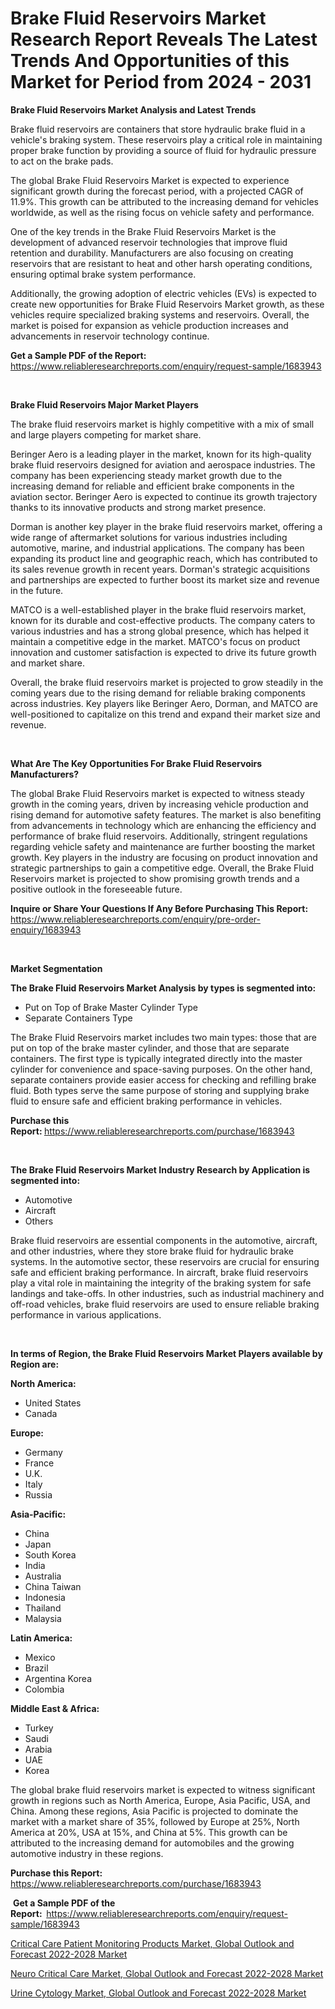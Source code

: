 <p><h1>Brake Fluid Reservoirs Market Research Report Reveals The Latest Trends And Opportunities of this Market for Period from 2024 - 2031</h1></p><p><strong>Brake Fluid Reservoirs Market Analysis and Latest Trends</strong></p>
<p><p>Brake fluid reservoirs are containers that store hydraulic brake fluid in a vehicle's braking system. These reservoirs play a critical role in maintaining proper brake function by providing a source of fluid for hydraulic pressure to act on the brake pads.</p><p>The global Brake Fluid Reservoirs Market is expected to experience significant growth during the forecast period, with a projected CAGR of 11.9%. This growth can be attributed to the increasing demand for vehicles worldwide, as well as the rising focus on vehicle safety and performance.</p><p>One of the key trends in the Brake Fluid Reservoirs Market is the development of advanced reservoir technologies that improve fluid retention and durability. Manufacturers are also focusing on creating reservoirs that are resistant to heat and other harsh operating conditions, ensuring optimal brake system performance.</p><p>Additionally, the growing adoption of electric vehicles (EVs) is expected to create new opportunities for Brake Fluid Reservoirs Market growth, as these vehicles require specialized braking systems and reservoirs. Overall, the market is poised for expansion as vehicle production increases and advancements in reservoir technology continue.</p></p>
<p><strong>Get a Sample PDF of the Report:&nbsp;</strong> <a href="https://www.reliableresearchreports.com/enquiry/request-sample/1683943">https://www.reliableresearchreports.com/enquiry/request-sample/1683943</a></p>
<p>&nbsp;</p>
<p><strong>Brake Fluid Reservoirs Major Market Players</strong></p>
<p><p>The brake fluid reservoirs market is highly competitive with a mix of small and large players competing for market share. </p><p>Beringer Aero is a leading player in the market, known for its high-quality brake fluid reservoirs designed for aviation and aerospace industries. The company has been experiencing steady market growth due to the increasing demand for reliable and efficient brake components in the aviation sector. Beringer Aero is expected to continue its growth trajectory thanks to its innovative products and strong market presence.</p><p>Dorman is another key player in the brake fluid reservoirs market, offering a wide range of aftermarket solutions for various industries including automotive, marine, and industrial applications. The company has been expanding its product line and geographic reach, which has contributed to its sales revenue growth in recent years. Dorman's strategic acquisitions and partnerships are expected to further boost its market size and revenue in the future.</p><p>MATCO is a well-established player in the brake fluid reservoirs market, known for its durable and cost-effective products. The company caters to various industries and has a strong global presence, which has helped it maintain a competitive edge in the market. MATCO's focus on product innovation and customer satisfaction is expected to drive its future growth and market share.</p><p>Overall, the brake fluid reservoirs market is projected to grow steadily in the coming years due to the rising demand for reliable braking components across industries. Key players like Beringer Aero, Dorman, and MATCO are well-positioned to capitalize on this trend and expand their market size and revenue.</p></p>
<p>&nbsp;</p>
<p><strong>What Are The Key Opportunities For Brake Fluid Reservoirs Manufacturers?</strong></p>
<p><p>The global Brake Fluid Reservoirs market is expected to witness steady growth in the coming years, driven by increasing vehicle production and rising demand for automotive safety features. The market is also benefiting from advancements in technology which are enhancing the efficiency and performance of brake fluid reservoirs. Additionally, stringent regulations regarding vehicle safety and maintenance are further boosting the market growth. Key players in the industry are focusing on product innovation and strategic partnerships to gain a competitive edge. Overall, the Brake Fluid Reservoirs market is projected to show promising growth trends and a positive outlook in the foreseeable future.</p></p>
<p><strong>Inquire or Share Your Questions If Any Before Purchasing This Report:</strong> <a href="https://www.reliableresearchreports.com/enquiry/pre-order-enquiry/1683943">https://www.reliableresearchreports.com/enquiry/pre-order-enquiry/1683943</a></p>
<p>&nbsp;</p>
<p><strong>Market Segmentation</strong></p>
<p><strong>The Brake Fluid Reservoirs Market Analysis by types is segmented into:</strong></p>
<p><ul><li>Put on Top of Brake Master Cylinder Type</li><li>Separate Containers Type</li></ul></p>
<p><p>The Brake Fluid Reservoirs market includes two main types: those that are put on top of the brake master cylinder, and those that are separate containers. The first type is typically integrated directly into the master cylinder for convenience and space-saving purposes. On the other hand, separate containers provide easier access for checking and refilling brake fluid. Both types serve the same purpose of storing and supplying brake fluid to ensure safe and efficient braking performance in vehicles.</p></p>
<p><strong>Purchase this Report:&nbsp;</strong><a href="https://www.reliableresearchreports.com/purchase/1683943">https://www.reliableresearchreports.com/purchase/1683943</a></p>
<p>&nbsp;</p>
<p><strong>The Brake Fluid Reservoirs Market Industry Research by Application is segmented into:</strong></p>
<p><ul><li>Automotive</li><li>Aircraft</li><li>Others</li></ul></p>
<p><p>Brake fluid reservoirs are essential components in the automotive, aircraft, and other industries, where they store brake fluid for hydraulic brake systems. In the automotive sector, these reservoirs are crucial for ensuring safe and efficient braking performance. In aircraft, brake fluid reservoirs play a vital role in maintaining the integrity of the braking system for safe landings and take-offs. In other industries, such as industrial machinery and off-road vehicles, brake fluid reservoirs are used to ensure reliable braking performance in various applications.</p></p>
<p>&nbsp;</p>
<p><strong>In terms of Region, the Brake Fluid Reservoirs Market Players available by Region are:</strong></p>
<p>
    <p> <strong> North America: </strong>
        <ul>
            <li>United States</li>
            <li>Canada</li>
        </ul>
        </p> 
    <p> <strong> Europe: </strong>
        <ul>
            <li>Germany</li>
            <li>France</li>
            <li>U.K.</li>
            <li>Italy</li>
            <li>Russia</li>
        </ul>
        </p> 
    <p> <strong> Asia-Pacific: </strong>
        <ul>
            <li>China</li>
            <li>Japan</li>
            <li>South Korea</li>
            <li>India</li>
            <li>Australia</li>
            <li>China Taiwan</li>
            <li>Indonesia</li>
            <li>Thailand</li>
            <li>Malaysia</li>
        </ul>
        </p> 
    <p> <strong> Latin America: </strong>
        <ul>
            <li>Mexico</li>
            <li>Brazil</li>
            <li>Argentina Korea</li>
            <li>Colombia</li>
        </ul>
        </p> 
    <p> <strong> Middle East & Africa: </strong>
        <ul>
            <li>Turkey</li>
            <li>Saudi</li>
            <li>Arabia</li>
            <li>UAE</li>
            <li>Korea</li>
        </ul>
    </p>
    </p>
<p><p>The global brake fluid reservoirs market is expected to witness significant growth in regions such as North America, Europe, Asia Pacific, USA, and China. Among these regions, Asia Pacific is projected to dominate the market with a market share of 35%, followed by Europe at 25%, North America at 20%, USA at 15%, and China at 5%. This growth can be attributed to the increasing demand for automobiles and the growing automotive industry in these regions.</p></p>
<p><strong>Purchase this Report: </strong><a href="https://www.reliableresearchreports.com/purchase/1683943">https://www.reliableresearchreports.com/purchase/1683943</a></p>
<p>&nbsp;<strong>Get a Sample PDF of the Report:&nbsp;&nbsp;</strong><a href="https://www.reliableresearchreports.com/enquiry/request-sample/1683943">https://www.reliableresearchreports.com/enquiry/request-sample/1683943</a></p>
<p><strong></strong></p>
<p><p><a href="https://view.publitas.com/reportprime-1/critical-care-patient-monitoring-products-market-global-outlook-and-forecast-2022-2028-market-size-market-share-and-global-market-analysis-report-2023-2030/">Critical Care Patient Monitoring Products Market, Global Outlook and Forecast 2022-2028 Market</a></p><p><a href="https://view.publitas.com/reportprime-1/decoding-the-neuro-critical-care-market-global-outlook-and-forecast-2022-2028-market-a-deep-dive-into-the-latest-market-trends-market-segmentation-and-competitive-analysis/">Neuro Critical Care Market, Global Outlook and Forecast 2022-2028 Market</a></p><p><a href="https://view.publitas.com/reportprime-1/urine-cytology-market-global-outlook-and-forecast-2022-2028-market-size-growth-and-forecast-from-2023-2030/">Urine Cytology Market, Global Outlook and Forecast 2022-2028 Market</a></p></p>